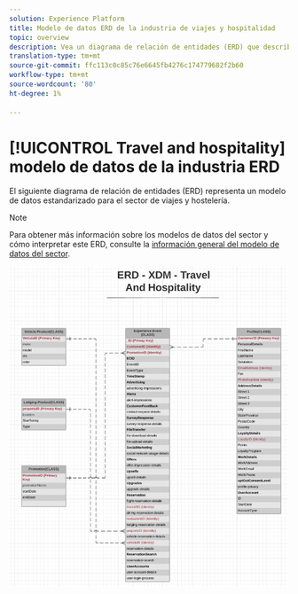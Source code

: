 ```yaml
---
solution: Experience Platform
title: Modelo de datos ERD de la industria de viajes y hospitalidad
topic: overview
description: Vea un diagrama de relación de entidades (ERD) que describe un modelo de datos estandarizado para el sector de viajes y hostelería, compatible con Experience Data Model (XDM) para su uso en Adobe Experience Platform.
translation-type: tm+mt
source-git-commit: ffc113c0c85c76e6645fb4276c174779682f2b60
workflow-type: tm+mt
source-wordcount: '80'
ht-degree: 1%

---
```



# [!UICONTROL Travel and hospitality] modelo de datos de la industria ERD

El siguiente diagrama de relación de entidades (ERD) representa un modelo de datos estandarizado para el sector de viajes y hostelería.

>[!NOTE]
>
>Para obtener más información sobre los modelos de datos del sector y cómo interpretar este ERD, consulte la [información general del modelo de datos del sector](./overview.md).

![](../../images/industries/travel-hospitality.png)